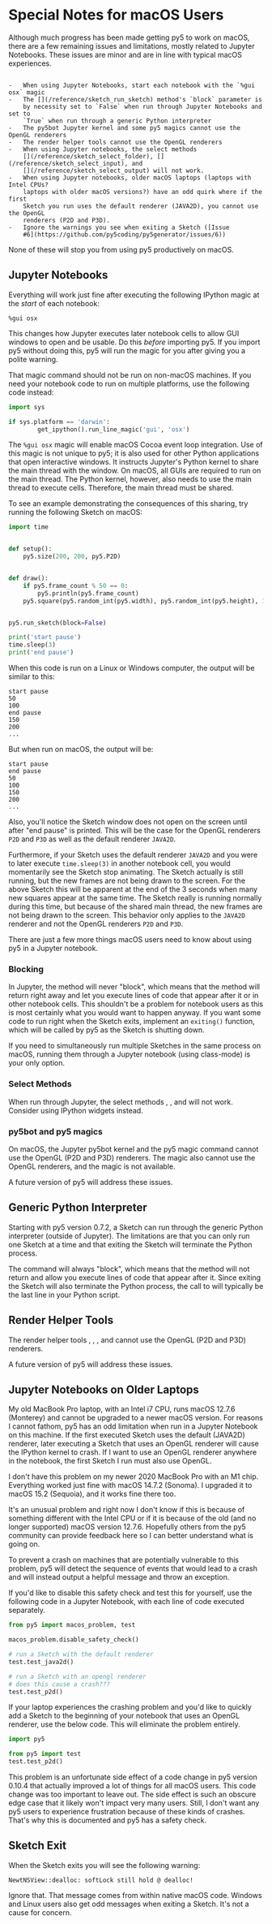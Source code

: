 # Special Notes for macOS Users

Although much progress has been made getting py5 to work on macOS, there are a few
remaining issues and limitations, mostly related to Jupyter Notebooks. These
issues are minor and are in line with typical macOS experiences.

```{admonition} TL;DR

-   When using Jupyter Notebooks, start each notebook with the `%gui osx` magic
-   The [](/reference/sketch_run_sketch) method's `block` parameter is
    by necessity set to `False` when run through Jupyter Notebooks and set to
    `True` when run through a generic Python interpreter
-   The py5bot Jupyter kernel and some py5 magics cannot use the OpenGL renderers
-   The render helper tools cannot use the OpenGL renderers
-   When using Jupyter notebooks, the select methods
    [](/reference/sketch_select_folder), [](/reference/sketch_select_input), and
    [](/reference/sketch_select_output) will not work.
-   When using Jupyter notebooks, older macOS laptops (laptops with Intel CPUs?
    laptops with older macOS versions?) have an odd quirk where if the first
    Sketch you run uses the default renderer (JAVA2D), you cannot use the OpenGL
    renderers (P2D and P3D).
-   Ignore the warnings you see when exiting a Sketch ([Issue
    #6](https://github.com/py5coding/py5generator/issues/6))
```

None of these will stop you from using py5 productively on macOS.

## Jupyter Notebooks

Everything will work just fine after executing the following IPython magic at
the *start* of each notebook:

```ipython
%gui osx
```

This changes how Jupyter executes later notebook cells to allow GUI windows to
open and be usable. Do this *before* importing py5. If you import py5 without
doing this, py5 will run the magic for you after giving you a polite warning.

That magic command should not be run on non-macOS machines. If you need your
notebook code to run on multiple platforms, use the following code instead:

```python
import sys

if sys.platform == 'darwin':
        get_ipython().run_line_magic('gui', 'osx')
```

The `%gui osx` magic will enable macOS Cocoa event loop integration. Use of this
magic is not unique to py5; it is also used for other Python applications that
open interactive windows. It instructs Jupyter's Python kernel to share the main
thread with the window. On macOS, all GUIs are required to run on the main thread.
The Python kernel, however, also needs to use the main thread to execute cells.
Therefore, the main thread must be shared.

To see an example demonstrating the consequences of this sharing, try running
the following Sketch on macOS:

```python
import time


def setup():
    py5.size(200, 200, py5.P2D)


def draw():
    if py5.frame_count % 50 == 0:
        py5.println(py5.frame_count)
    py5.square(py5.random_int(py5.width), py5.random_int(py5.height), 10)


py5.run_sketch(block=False)

print('start pause')
time.sleep(3)
print('end pause')
```

When this code is run on a Linux or Windows computer, the output will be
similar to this:

```text
start pause
50
100
end pause
150
200
...
```

But when run on macOS, the output will be:

```text
start pause
end pause
50
100
150
200
...
```

Also, you'll notice the Sketch window does not open on the screen until after
"end pause" is printed. This will be the case for the OpenGL renderers `P2D` and
`P3D` as well as the default renderer `JAVA2D`.

Furthermore, if your Sketch uses the default renderer `JAVA2D` and you were to
later execute `time.sleep(3)` in another notebook cell, you would momentarily
see the Sketch stop animating. The Sketch actually is still running, but the new
frames are not being drawn to the screen. For the above Sketch this will be
apparent at the end of the 3 seconds when many new squares appear at the same
time. The Sketch really is running normally during this time, but because of
the shared main thread, the new frames are not being drawn to the screen. This
behavior only applies to the `JAVA2D` renderer and not the OpenGL
renderers `P2D` and `P3D`.

There are just a few more things macOS users need to know about using py5 in a
Jupyter notebook.

### Blocking

In Jupyter, the [](/reference/sketch_run_sketch) method will never "block",
which means that the method will return right away and let you execute lines of
code that appear after it or in other notebook cells. This shouldn't be a
problem for notebook users as this is most certainly what you would want to
happen anyway. If you want some code to run right when the Sketch exits,
implement an `exiting()` function, which will be called by py5 as the Sketch is
shutting down.

If you need to simultaneously run multiple Sketches in the same process on macOS,
running them through a Jupyter notebook (using class-mode) is your only option.

### Select Methods

When run through Jupyter, the select methods
[](/reference/sketch_select_folder), [](/reference/sketch_select_input), and
[](/reference/sketch_select_output) will not work. Consider using IPython
widgets instead.

### py5bot and py5 magics

On macOS, the Jupyter py5bot kernel and the py5 magic command
[](/reference/py5magics_py5bot) cannot use the OpenGL (P2D and P3D) renderers.
The [](/reference/py5magics_py5draw) magic also cannot use the OpenGL renderers,
and the [](/reference/py5magics_py5drawdxf) magic is not available.

A future version of py5 will address these issues.

## Generic Python Interpreter

Starting with py5 version 0.7.2, a Sketch can run through the generic Python
interpreter (outside of Jupyter). The limitations are that you can only run
one Sketch at a time and that exiting the Sketch will terminate the Python
process.

The [](/reference/sketch_run_sketch) command will always "block", which means
that the method will not return and allow you execute lines of code that appear
after it. Since exiting the Sketch will also terminate the Python process, the
call to [](/reference/sketch_run_sketch) will typically be the last line in your
Python script.

## Render Helper Tools

The render helper tools [](/reference/py5functions_render),
[](/reference/py5functions_render_frame),
[](/reference/py5functions_render_sequence), and
[](/reference/py5functions_render_frame_sequence) cannot use the OpenGL
(P2D and P3D) renderers.

A future version of py5 will address these issues.

## Jupyter Notebooks on Older Laptops

My old MacBook Pro laptop, with an Intel i7 CPU, runs macOS 12.7.6 (Monterey) and
cannot be upgraded to a newer macOS version. For reasons I cannot fathom, py5
has an odd limitation when run in a Jupyter Notebook on this machine. If the
first executed Sketch uses the default (JAVA2D) renderer, later executing a
Sketch that uses an OpenGL renderer will cause the IPython kernel to crash. If I
want to use an OpenGL renderer anywhere in the notebook, the first Sketch I run
must also use OpenGL.

I don't have this problem on my newer 2020 MacBook Pro with an M1 chip.
Everything worked just fine with macOS 14.7.2 (Sonoma). I upgraded it to
macOS 15.2 (Sequoia), and it works fine there too.

It's an unusual problem and right now I don't know if this is because of
something different with the Intel CPU or if it is because of the old (and no
longer supported) macOS version 12.7.6. Hopefully others from the py5 community
can provide feedback here so I can better understand what is going on.

To prevent a crash on machines that are potentially vulnerable to this problem,
py5 will detect the sequence of events that would lead to a crash and will instead
output a helpful message and throw an exception.

If you'd like to disable this safety check and test this for yourself, use the
following code in a Jupyter Notebook, with each line of code executed separately.

```python
from py5 import macos_problem, test

macos_problem.disable_safety_check()

# run a Sketch with the default renderer
test.test_java2d()

# run a Sketch with an opengl renderer
# does this cause a crash???
test.test_p2d()
```

If your laptop experiences the crashing problem and you'd like to quickly add a
Sketch to the beginning of your notebook that uses an OpenGL renderer, use the
below code. This will eliminate the problem entirely.

```python
import py5

from py5 import test
test.test_p2d()
```

This problem is an unfortunate side effect of a code change in py5 version 0.10.4
that actually improved a lot of things for all macOS users. This code change was
too important to leave out. The side effect is such an obscure edge case that it
likely won't impact very many users. Still, I don't want any py5 users to experience
frustration because of these kinds of crashes. That's why this is documented and
py5 has a safety check.

## Sketch Exit

When the Sketch exits you will see the following warning:

```text
NewtNSView::dealloc: softLock still hold @ dealloc!
```

Ignore that. That message comes from within native macOS code. Windows and Linux
users also get odd messages when exiting a Sketch. It's not a cause for concern.
